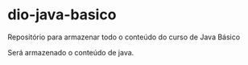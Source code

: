# dio-java-basico
Repositório para armazenar todo o conteúdo do curso de Java Básico

Será armazenado o conteúdo de java.